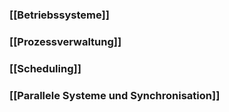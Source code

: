 ### [[Betriebssysteme]]

### [[Prozessverwaltung]]
### [[Scheduling]]
### [[Parallele Systeme und Synchronisation]]